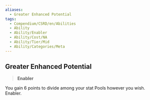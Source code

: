 ```yaml
---
aliases:
  - Greater Enhanced Potential
tags:
  - Compendium/CSRD/en/Abilities
  - Ability
  - Ability/Enabler
  - Ability/Cost/NA
  - Ability/Tier/Mid
  - Ability/Categories/Meta
---
```

  
    
## Greater Enhanced Potential    
>**Enabler**  
    
You gain 6 points to divide among your stat Pools however you wish. Enabler.